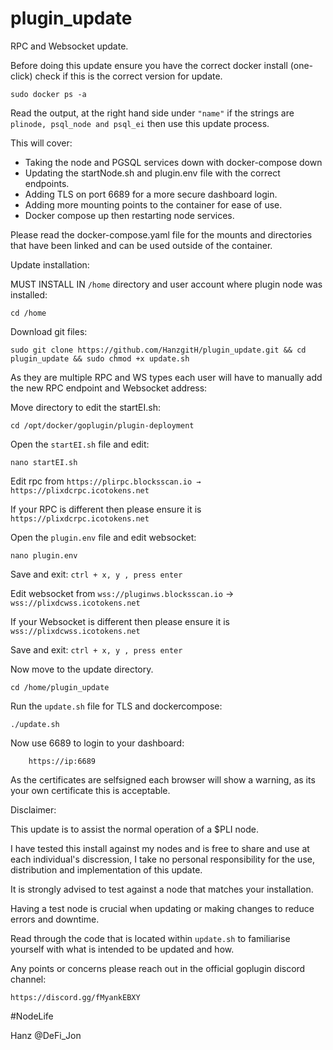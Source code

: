 # plugin_update

RPC and Websocket update.

Before doing this update ensure you have the correct docker install (one-click) check if this is the correct version for update.

    sudo docker ps -a

Read the output, at the right hand side under `"name"` if the strings are `plinode, psql_node and psql_ei` then use this update process.

This will cover:
  - Taking the node and PGSQL services down with docker-compose down
  - Updating the startNode.sh and plugin.env file with the correct endpoints.
  - Adding TLS on port 6689 for a more secure dashboard login.
  - Adding more mounting points to the container for ease of use.
  - Docker compose up then restarting node services.
 
 Please read the docker-compose.yaml file for the mounts and directories that have been linked and can be used outside of the container.
 
 
 
 Update installation:
 
 MUST INSTALL IN `/home` directory and user account where plugin node was installed:
 
    cd /home
 
 Download git files:
 
    sudo git clone https://github.com/HanzgitH/plugin_update.git && cd plugin_update && sudo chmod +x update.sh
    
As they are multiple RPC and WS types each user will have to manually add the new RPC endpoint and Websocket address:

Move directory to edit the startEI.sh:

    cd /opt/docker/goplugin/plugin-deployment
    
Open the `startEI.sh` file and edit:

    nano startEI.sh
    
   Edit rpc from `https://plirpc.blocksscan.io → https://plixdcrpc.icotokens.net`
  
  If your RPC is different then please ensure it is `https://plixdcrpc.icotokens.net`
  
Open the `plugin.env` file and edit websocket:

    nano plugin.env
    
Save and exit:
  `ctrl + x, y , press enter`
    
   Edit websocket from `wss://pluginws.blocksscan.io` → `wss://plixdcwss.icotokens.net`

  If your Websocket is different then please ensure it is `wss://plixdcwss.icotokens.net`
  
Save and exit:
  `ctrl + x, y , press enter`

Now move to the update directory.

    cd /home/plugin_update
    
Run the `update.sh` file for TLS and dockercompose:

    ./update.sh
    
Now use 6689 to login to your dashboard:

        https://ip:6689
        
As the certificates are selfsigned each browser will show a warning, as its your own certificate this is acceptable.
    
Disclaimer:

This update is to assist the normal operation of a $PLI node.

I have tested this install against my nodes and is free to share and use at each individual's discression, I take no personal responsibility for the use, distribution and implementation of this update.

It is strongly advised to test against a node that matches your installation. 

Having a test node is crucial when updating or making changes to reduce errors and downtime. 

Read through the code that is located within `update.sh` to familiarise yourself with what is intended to be updated and how.

Any points or concerns please reach out in the official goplugin discord channel:

`https://discord.gg/fMyankEBXY`

#NodeLife

Hanz @DeFi_Jon
    
